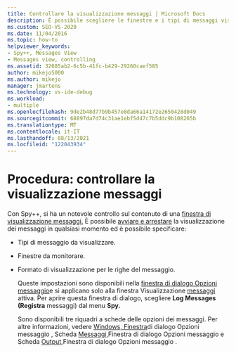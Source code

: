 ```yaml
---
title: Controllare la visualizzazione messaggi | Microsoft Docs
description: È possibile scegliere le finestre e i tipi di messaggi visualizzati in una finestra Visualizzazione messaggi e il formato di visualizzazione per le righe dei messaggi. Vedi questo articolo per altri dettagli.
ms.custom: SEO-VS-2020
ms.date: 11/04/2016
ms.topic: how-to
helpviewer_keywords:
- Spy++, Messages View
- Messages view, controlling
ms.assetid: 32685ab2-6c5b-41fc-b429-29260caef585
author: mikejo5000
ms.author: mikejo
manager: jmartens
ms.technology: vs-ide-debug
ms.workload:
- multiple
ms.openlocfilehash: 9de2b48d77b9b457e8da66a14172e2650428d049
ms.sourcegitcommit: 68897da7d74c31ae1ebf5d47c7b5ddc9b108265b
ms.translationtype: MT
ms.contentlocale: it-IT
ms.lasthandoff: 08/13/2021
ms.locfileid: "122043934"
---
```

# <a name="how-to-control-messages-view"></a>Procedura: controllare la visualizzazione messaggi
Con Spy++, si ha un notevole controllo sul contenuto di una [finestra di visualizzazione messaggi.](../debugger/messages-view.md) È possibile [avviare e arrestare](../debugger/how-to-start-and-stop-the-message-log-display.md) la visualizzazione dei messaggi in qualsiasi momento ed è possibile specificare:

- Tipi di messaggio da visualizzare.

- Finestre da monitorare.

- Formato di visualizzazione per le righe del messaggio.

  Queste impostazioni sono disponibili nella [finestra di dialogo Opzioni messaggio](../debugger/message-options-dialog-box.md)e si applicano solo alla finestra Visualizzazione [messaggi](../debugger/messages-view.md) attiva. Per aprire questa finestra di dialogo, scegliere **Log Messages (Registra** messaggi) dal menu **Spy.**

  Sono disponibili tre riquadri a schede delle opzioni dei messaggi. Per altre informazioni, vedere [Windows, Finestra](../debugger/windows-tab-message-options-dialog-box.md)di dialogo Opzioni messaggio , Scheda [Messaggi,](../debugger/messages-tab-message-options-dialog-box.md)Finestra di dialogo Opzioni messaggio e Scheda [Output,](../debugger/output-tab-message-options-dialog-box.md)Finestra di dialogo Opzioni messaggio .
